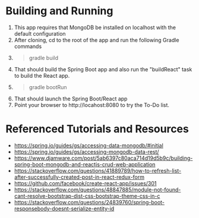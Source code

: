 # Building and Running
1. This app requires that MongoDB be installed on localhost with the default configuration
2. After cloning, cd to the root of the app and run the following Gradle commands
3. >gradle build
4. That should build the Spring Boot app and also run the "buildReact" task to build the React app.
5. >gradle bootRun
6. That should launch the Spring Boot/React app
7. Point your browser to http://locahost:8080 to try the To-Do list.

# Referenced Tutorials and Resources
* https://spring.io/guides/gs/accessing-data-mongodb/#initial
* https://spring.io/guides/gs/accessing-mongodb-data-rest/
* https://www.djamware.com/post/5ab6397c80aca714d19d5b9c/building-spring-boot-mongodb-and-reactjs-crud-web-application
* https://stackoverflow.com/questions/41889789/how-to-refresh-list-after-successfully-created-post-in-react-redux-form
* https://github.com/facebook/create-react-app/issues/301
* https://stackoverflow.com/questions/48847885/module-not-found-cant-resolve-bootstrap-dist-css-bootstrap-theme-css-in-c
* https://stackoverflow.com/questions/24839760/spring-boot-responsebody-doesnt-serialize-entity-id
